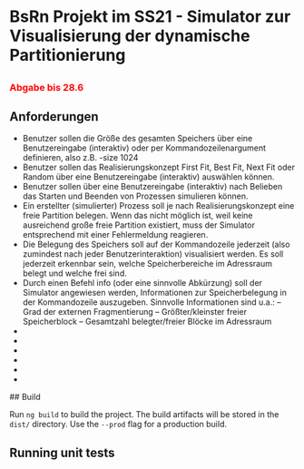 # BsRn Projekt im SS21 - Simulator zur Visualisierung der dynamische Partitionierung

## <h3 style="color: #ff0000">Abgabe bis 28.6</h2>

## Anforderungen
<ul>
  <li>Benutzer sollen die Größe des gesamten Speichers über eine Benutzereingabe
(interaktiv) oder per Kommandozeilenargument definieren, also z.B.
-size 1024</li>
  <li>Benutzer sollen das Realisierungskonzept First Fit, Best Fit, Next Fit oder
Random über eine Benutzereingabe (interaktiv) auswählen können.</li>
  <li>Benutzer sollen über eine Benutzereingabe (interaktiv) nach Belieben das Starten
und Beenden von Prozessen simulieren können.</li>
  <li>Ein erstellter (simulierter) Prozess soll je nach Realisierungskonzept eine freie
Partition belegen. Wenn das nicht möglich ist, weil keine ausreichend große
freie Partition existiert, muss der Simulator entsprechend mit einer Fehlermeldung
reagieren.</li>
  <li>Die Belegung des Speichers soll auf der Kommandozeile jederzeit (also zumindest
nach jeder Benutzerinteraktion) visualisiert werden. Es soll jederzeit
erkennbar sein, welche Speicherbereiche im Adressraum belegt und welche frei
sind.</li>
  <li>Durch einen Befehl info (oder eine sinnvolle Abkürzung) soll der Simulator
angewiesen werden, Informationen zur Speicherbelegung in der Kommandozeile
auszugeben. Sinnvolle Informationen sind u.a.:
– Grad der externen Fragmentierung
– Größter/kleinster freier Speicherblock
– Gesamtzahl belegter/freier Blöcke im Adressraum</li>
  <li></li>
  <li></li>
  <li></li>
  <li></li>
  <li></li>
  <li></li>


</ul>
## Build

Run `ng build` to build the project. The build artifacts will be stored in the `dist/` directory. Use the `--prod` flag for a production build.

## Running unit tests
